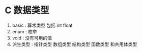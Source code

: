 # C 数据类型

1. basic : 算术类型 包括 int float
2. enum : 枚举
3. void : 没有可用的值
4. 派生类型 : 指针类型 数组类型 结构类型 函数类型 和共用体类型
